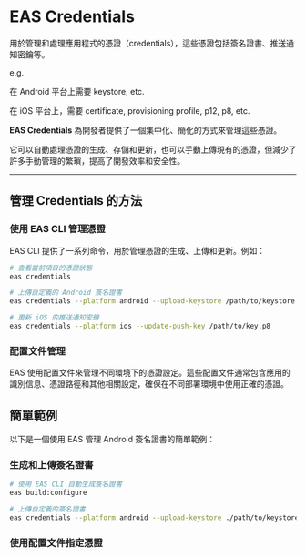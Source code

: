 # EAS Credentials

用於管理和處理應用程式的憑證（credentials），這些憑證包括簽名證書、推送通知密鑰等。

e.g.

在 Android 平台上需要 keystore, etc.

在 iOS 平台上，需要 certificate, provisioning profile, p12, p8, etc.

**EAS Credentials** 為開發者提供了一個集中化、簡化的方式來管理這些憑證。

它可以自動處理憑證的生成、存儲和更新，也可以手動上傳現有的憑證，但減少了許多手動管理的繁瑣，提高了開發效率和安全性。

---

## 管理 Credentials 的方法

### 使用 EAS CLI 管理憑證

EAS CLI 提供了一系列命令，用於管理憑證的生成、上傳和更新。例如：

```bash
# 查看當前項目的憑證狀態
eas credentials

# 上傳自定義的 Android 簽名證書
eas credentials --platform android --upload-keystore /path/to/keystore.jks

# 更新 iOS 的推送通知密鑰
eas credentials --platform ios --update-push-key /path/to/key.p8
```

### 配置文件管理

EAS 使用配置文件來管理不同環境下的憑證設定。這些配置文件通常包含應用的識別信息、憑證路徑和其他相關設定，確保在不同部署環境中使用正確的憑證。

## 簡單範例

以下是一個使用 EAS 管理 Android 簽名證書的簡單範例：

### 生成和上傳簽名證書

```bash
# 使用 EAS CLI 自動生成簽名證書
eas build:configure

# 上傳自定義的簽名證書
eas credentials --platform android --upload-keystore ./path/to/keystore.jks
```

### 使用配置文件指定憑證

